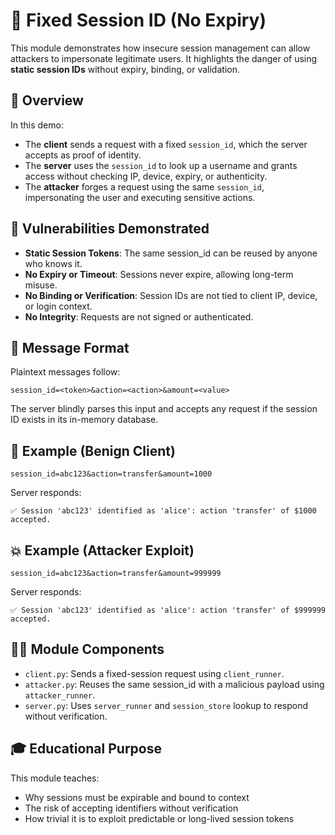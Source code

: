 # 🪪 Fixed Session ID (No Expiry)

This module demonstrates how insecure session management can allow attackers to impersonate legitimate users. It highlights the danger of using **static session IDs** without expiry, binding, or validation.

## 📘 Overview

In this demo:
- The **client** sends a request with a fixed `session_id`, which the server accepts as proof of identity.
- The **server** uses the `session_id` to look up a username and grants access without checking IP, device, expiry, or authenticity.
- The **attacker** forges a request using the same `session_id`, impersonating the user and executing sensitive actions.

## 🔐 Vulnerabilities Demonstrated

- **Static Session Tokens**: The same session_id can be reused by anyone who knows it.
- **No Expiry or Timeout**: Sessions never expire, allowing long-term misuse.
- **No Binding or Verification**: Session IDs are not tied to client IP, device, or login context.
- **No Integrity**: Requests are not signed or authenticated.

## 🎯 Message Format

Plaintext messages follow:
```
session_id=<token>&action=<action>&amount=<value>
```

The server blindly parses this input and accepts any request if the session ID exists in its in-memory database.

## 🧪 Example (Benign Client)

```
session_id=abc123&action=transfer&amount=1000
```

Server responds:
```
✅ Session 'abc123' identified as 'alice': action 'transfer' of $1000 accepted.
```

## 💥 Example (Attacker Exploit)

```
session_id=abc123&action=transfer&amount=999999
```

Server responds:
```
✅ Session 'abc123' identified as 'alice': action 'transfer' of $999999 accepted.
```

## 🧑‍💻 Module Components

- `client.py`: Sends a fixed-session request using `client_runner`.
- `attacker.py`: Reuses the same session_id with a malicious payload using `attacker_runner`.
- `server.py`: Uses `server_runner` and `session_store` lookup to respond without verification.

## 🎓 Educational Purpose

This module teaches:
- Why sessions must be expirable and bound to context
- The risk of accepting identifiers without verification
- How trivial it is to exploit predictable or long-lived session tokens
